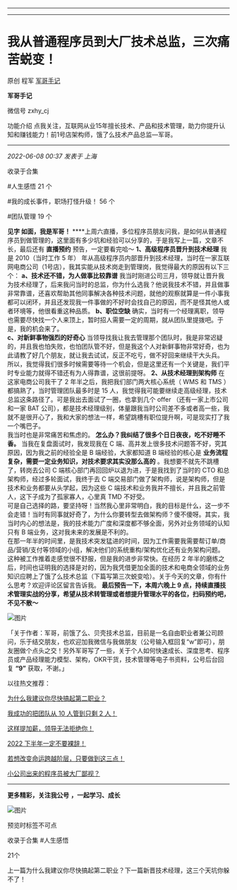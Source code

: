 ----------------------------------------
----------------------------------------
#  我从普通程序员到大厂技术总监，三次痛苦蜕变！

原创 程军  [ 军哥手记 ](javascript:void\(0\);)

**军哥手记** ![]()

微信号 zxhy_cj

功能介绍 点我关注，互联网从业15年擅长技术、产品和技术管理，助力你提升认知和赚钱能力！前1号店架构师，饿了么技术产品总监—军哥。

____

_2022-06-08 00:37_ _发表于 上海_

收录于合集

#人生感悟 21 个

#我的成长事件，职场打怪升级！ 56 个

#团队管理 19 个

**见字 如面，我是军哥！**
****上周六直播，多位程序员朋友问我，是如何从普通程序员到做管理的，这里面有多少坑和经验可以分享的，于是我写上一篇，文章不长，最后还有 **直播预约**
预告，一定要看完哈～ **1、高级程序员晋升到技术经理** 我是 2010（当时工作 5 年）
年从高级程序员内部晋升到技术经理，当时在一家互联网电商公司（1号店），我其实能从技术岗走到管理岗，我觉得最大的原因有以下三个：
**a、技术还不错，为人做事比较靠谱**
我当时刚进公司三月，领导就让晋升我为技术经理了，后来我问当时的总监，你为什么选我？他说我技术不错，并且做事非常靠谱，还喜欢帮助其他同事解决各种技术问题，就他的观察就算是一件小事我都可以闭环，并且还发现我一件事做的不好时会找自己的原因，而不是怪其他人或者环境等，他很看重这种品质。
**b、职位空缺** 确实，当时有一个经理离职，领导也需要尽快找一个人来顶上，暂时招人需要一定的周期，就从团队里提拨吧。于是，我的机会来了。  
 **c、对新鲜事物强烈的好奇心**
当领导找我让我去管理那个团队时，我是非常迟疑的，并且我也怕失败，也怕团队管不好，但是我这个人对新鲜事物非常好奇，也为此请教了好几个朋友，就让我去试试，反正不吃亏，做不好回来继续干大头兵。  
所以，我觉得我们很多时候需要等待一个机会，但是这里还有一个关键是，我们平时专业能力就得不错还有为人得靠谱，这很前提呀。 **2、从技术经理到架构师**
在这家电商公司我干了 2 年半之后，我把我们部门两大核心系统（ WMS 和 TMS ）都搞熟了，当时管理团队最多时是 15
人，我觉得我可能要继续走高级经理，技术总监这条路径了。可是我出去面试了一圈，也拿到几个 offer （还有一家上市公司和一家 BAT
公司），都是技术经理级别，体量跟我当时公司差不多或者高一些，我就不是很开心了，我和大家的想法一样，希望跳槽有职位提升啊，可是现实打了我一个嘴巴子。  
我当时也是非常痛苦和焦虑的。 **怎么办？我纠结了很多个日日夜夜，吃不好睡不香。** 当我在复盘面试时，我发现我在 C
端、高并发上很多技术问题答不好，究其原因，因为我之前的经验全是 B 端经验，大家都知道 B 端经验的核心是
**业务流程复杂，需要一定业务知识，对技术要求其实没那么高的** 。我想要不就先不跳槽了，转岗去公司 C 端核心部门再回回炉以退为进，于是我找到了当时的
CTO 和总架构师，经过多轮面试，我终于去 C 端交易部门做了架构师，说是架构师，但是技术和业务都要从头学起，因为这些 C
端技术和业务我并不擅长，并且我之前管人，这下子成为了孤家寡人，心里真 TMD 不好受。  
可是自己选择的路，要坚持呀！当然我心里非常明白，我的目标是什么，这一步不会走错！当时有同事就好奇了，为什么你要转型去做架构师？傻不傻呀。其实，我当时内心的想法是，我的技术能力广度和深度都不够全面，另外对业务领域的认知只有
B 端业务，这对我未来的发展是不利的。  
在那一年半的时间里，是我技术突发猛进的时间，因为工作需要我需要帮订单/商品/营销/支付等领域的小组，解决他们的系统重构/架构优化还有业务架构问题。这种被工作推着走感觉很不舒服，但是我的进步非常快。在经历
2
年半的磨练之后，时间也证明我的选择是对的，因为我凭借更加全面的技术和电商全领域的业务知识应聘上了饿了么技术总监（下篇写第三次蜕变哈）。关于今天的文章，你有什么思考？欢迎评论区留言告诉我。
**最后预告一下，本周六晚上 9 点，持续直播技术管理实战的分享，希望从技术转管理或者想提升管理水平的各位，扫码预约吧，不见不散～**

![图片](https://mmbiz.qpic.cn/mmbiz_png/zoS8kK5mlOlEBydVV7gMQEB4y9uUia0hicaLQCl6UafTugydXAxpCp8OOZu27UsGgDlsyAXUcQfGQbU8ibewyELWg/640?wx_fmt=png)

「关于作者：军哥，前饿了么、贝壳技术总监，目前是一名自由职业者兼公司顾问，乐于结交朋友，也欢迎加我微信与我做朋友（公号输入框回复“w”即可），朋友圈做个点头之交！另外军哥写了一些，关于个人如何快速成长、深度思考、程序员或产品经理能力模型、架构，OKR干货，技术管理等电子书资料，公号后台回复
**“9”** 获取，不谢。」  

以往热文推荐：

[为什么我建议你尽快搞起第二职业？](http://mp.weixin.qq.com/s?__biz=MzA3MDU2MjM4Ng==&mid=2247496005&idx=1&sn=b3aca38b7b41962c2795ab36709d3434&chksm=9f385678a84fdf6ec2ae00d7c20fa23f889f43052448fe4b66d74fac527c2b4f2af1fe2cd1ff&scene=21#wechat_redirect)

[我成功的把团队从 10 人管到只剩 2
人！](http://mp.weixin.qq.com/s?__biz=MzA3MDU2MjM4Ng==&mid=2247495987&idx=1&sn=45d76890e5c3089f2b71f8267f5d1dd0&chksm=9f38560ea84fdf18d53689dc130fd025ca4da46918e8dc9e8914908affc18185d8d2f2dbc412&scene=21#wechat_redirect)  

[这样提加薪，领导无法拒绝你！](http://mp.weixin.qq.com/s?__biz=MzA3MDU2MjM4Ng==&mid=2247495995&idx=1&sn=67cb2ecb9cbf6ce5dfd2862d0d0e96d3&chksm=9f385606a84fdf10deaef0e650b05e90d54bdd56fca19152ea5d93212dd33b4fb9fa63a859cb&scene=21#wechat_redirect)

[2022
下半年一定不要裸辞！](http://mp.weixin.qq.com/s?__biz=MzA3MDU2MjM4Ng==&mid=2247495925&idx=1&sn=e34bc56762b038198b67f6533b537bd2&chksm=9f3857c8a84fdede293d2b7c735368a339dc367ba1ede283c9705f637561cf00af43c2dc0588&scene=21#wechat_redirect)

[若想改变命运跨越阶层，只要做到这三点！](http://mp.weixin.qq.com/s?__biz=MzA3MDU2MjM4Ng==&mid=2247495631&idx=1&sn=e36b77b842a3f1bee7629cf203771fb6&chksm=9f3848f2a84fc1e4b67349354b832ae52e320b01fa675cee130e87de5f188d8f6a388e0acd27&scene=21#wechat_redirect)

[小公司出来的程序员被大厂鄙视？](http://mp.weixin.qq.com/s?__biz=MzA3MDU2MjM4Ng==&mid=2247495474&idx=1&sn=ee3fe0d44666e11c581812f6a039a973&chksm=9f38480fa84fc11924759b7b22c51fce2bd5f087fb987e3d220ee80caf42aaa8507458dad6f2&scene=21#wechat_redirect)

  

* * *

  

 **更多精彩，关注我公号** **，一起学习、成长**

![图片](https://mmbiz.qpic.cn/mmbiz_png/b96CibCt70iaajvl7fD4ZCicMcjhXMp1v6UibM134tIsO1j5yqHyNhh9arj090oAL7zGhRJRq6cFqFOlDZMleLl4pw/640?wx_fmt=png)

预览时标签不可点

收录于合集 #人生感悟

21个

上一篇为什么我建议你尽快搞起第二职业？下一篇新晋技术经理，这三个天坑你躲不了！

